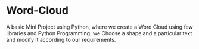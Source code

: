 # Word-Cloud
A basic Mini Project using Python, where we create a Word Cloud using few libraries and Python Programming. we Choose a shape and a particular text and modify it according to our requirements.
